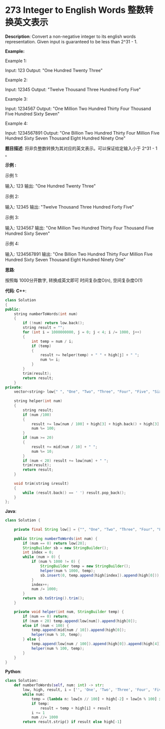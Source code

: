 # 273 Integer to English Words 整数转换英文表示

__Description__:
Convert a non-negative integer to its english words representation. Given input is guaranteed to be less than 2^31 - 1.

__Example:__

Example 1:

Input: 123
Output: "One Hundred Twenty Three"

Example 2:

Input: 12345
Output: "Twelve Thousand Three Hundred Forty Five"

Example 3:

Input: 1234567
Output: "One Million Two Hundred Thirty Four Thousand Five Hundred Sixty Seven"

Example 4:

Input: 1234567891
Output: "One Billion Two Hundred Thirty Four Million Five Hundred Sixty Seven Thousand Eight Hundred Ninety One"

__题目描述__:
将非负整数转换为其对应的英文表示。可以保证给定输入小于 2^31 - 1 。

__示例 :__

示例 1:

输入: 123
输出: "One Hundred Twenty Three"

示例 2:

输入: 12345
输出: "Twelve Thousand Three Hundred Forty Five"

示例 3:

输入: 1234567
输出: "One Million Two Hundred Thirty Four Thousand Five Hundred Sixty Seven"

示例 4:

输入: 1234567891
输出: "One Billion Two Hundred Thirty Four Million Five Hundred Sixty Seven Thousand Eight Hundred Ninety One"

__思路__:

按照每 1000分开数字, 转换成英文即可
时间复杂度O(n), 空间复杂度O(1)

__代码__:
__C++__:

```C++
class Solution 
{
public:
    string numberToWords(int num) 
    {
        if (!num) return low.back();
        string result = "";
        for (int i = 1000000000, j = 0; j < 4; i /= 1000, j++)
        {
            int temp = num / i;
            if (temp)
            {
                result += helper(temp) + " " + high[j] + " ";
                num %= i;
            }
        }
        trim(result);
        return result;
    }
private:
    vector<string> low{" ", "One", "Two", "Three", "Four", "Five", "Six", "Seven", "Eight", "Nine", "Ten", "Eleven", "Twelve", "Thirteen", "Fourteen", "Fifteen", "Sixteen", "Seventeen", "Eighteen", "Nineteen", "Zero"}, mid{" ", " ", "Twenty", "Thirty", "Forty", "Fifty", "Sixty", "Seventy", "Eighty", "Ninety"}, high{"Billion", "Million", "Thousand", " ", "Hundred"};
    
    string helper(int num)
    {
        string result;
        if (num /100)
        {
            result += low[num / 100] + high[3] + high.back() + high[3];
            num %= 100;
        }
        if (num >= 20)
        {
            result += mid[num / 10] + " ";
            num %= 10;
        }
        if (num < 20) result += low[num] + " ";
        trim(result);
        return result;
    }
    
    void trim(string &result)
    {
        while (result.back() == ' ') result.pop_back();
    }
};
```

__Java__:

```Java
class Solution {
    
    private final String low[] = {"", "One", "Two", "Three", "Four", "Five", "Six", "Seven", "Eight", "Nine", "Ten", "Eleven", "Twelve", "Thirteen", "Fourteen", "Fifteen", "Sixteen", "Seventeen", "Eighteen", "Nineteen", "Zero"}, mid[] = {"", "", "Twenty", "Thirty", "Forty", "Fifty", "Sixty", "Seventy", "Eighty", "Ninety"}, high[] = {" ", "Thousand", "Million", "Billion", "Hundred"};
    
    public String numberToWords(int num) {
        if (num == 0) return low[20];
        StringBuilder sb = new StringBuilder();
        int index = 0;
        while (num > 0) {
            if (num % 1000 != 0) {
                StringBuilder temp = new StringBuilder();
                helper(num % 1000, temp);
                sb.insert(0, temp.append(high[index]).append(high[0]));
            }
            index++;
            num /= 1000;
        }
        return sb.toString().trim();
    }

    private void helper(int num, StringBuilder temp) {
        if (num == 0) return;
        if (num < 20) temp.append(low[num]).append(high[0]);
        else if (num < 100) {
            temp.append(mid[num / 10]).append(high[0]);
            helper(num % 10, temp);
        } else {
            temp.append(low[num / 100]).append(high[0]).append(high[4]).append(high[0]);
            helper(num % 100, temp);
        }
    }
}
```

__Python__:

```Python
class Solution:
    def numberToWords(self, num: int) -> str:
        low, high, result, i = ['', 'One', 'Two', 'Three', 'Four', 'Five', 'Six', 'Seven', 'Eight', 'Nine', 'Ten','Eleven', 'Twelve', 'Thirteen', 'Fourteen', 'Fifteen', 'Sixteen', 'Seventeen','Eighteen', 'Nineteen', 'Twenty', 'Twenty One', 'Twenty Two', 'Twenty Three','Twenty Four', 'Twenty Five', 'Twenty Six', 'Twenty Seven', 'Twenty Eight','Twenty Nine', 'Thirty', 'Thirty One', 'Thirty Two', 'Thirty Three','Thirty Four', 'Thirty Five', 'Thirty Six', 'Thirty Seven', 'Thirty Eight','Thirty Nine', 'Forty', 'Forty One', 'Forty Two', 'Forty Three', 'Forty Four','Forty Five', 'Forty Six', 'Forty Seven', 'Forty Eight', 'Forty Nine', 'Fifty','Fifty One', 'Fifty Two', 'Fifty Three', 'Fifty Four', 'Fifty Five','Fifty Six', 'Fifty Seven', 'Fifty Eight', 'Fifty Nine', 'Sixty','Sixty One', 'Sixty Two', 'Sixty Three', 'Sixty Four', 'Sixty Five','Sixty Six', 'Sixty Seven', 'Sixty Eight', 'Sixty Nine', 'Seventy','Seventy One', 'Seventy Two', 'Seventy Three', 'Seventy Four','Seventy Five', 'Seventy Six', 'Seventy Seven', 'Seventy Eight','Seventy Nine', 'Eighty', 'Eighty One', 'Eighty Two', 'Eighty Three','Eighty Four', 'Eighty Five', 'Eighty Six', 'Eighty Seven', 'Eighty Eight','Eighty Nine', 'Ninety', 'Ninety One', 'Ninety Two', 'Ninety Three', 'Ninety Four','Ninety Five', 'Ninety Six', 'Ninety Seven', 'Ninety Eight', 'Ninety Nine', ], ['', ' Thousand ', ' Million ', ' Billion ', ' Hundred ', 'Zero'], '', 0
        while num:
            temp = (lambda n: low[n // 100] + high[-2] + low[n % 100] if n > 99 else low[n])(num % 1000).strip()
            if temp:
                result = temp + high[i] + result
            i += 1
            num //= 1000
        return result.strip() if result else high[-1]
```
